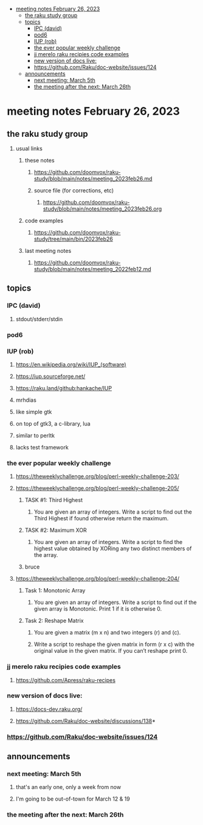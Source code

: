 - [meeting notes February 26, 2023](#org5ecd973)
  - [the raku study group](#org71066a5)
  - [topics](#org247818a)
    - [IPC (david)](#org51bf72f)
    - [pod6](#org3f4f22d)
    - [IUP (rob)](#org0caad21)
    - [the ever popular weekly challenge](#org6ef5045)
    - [jj merelo raku recipies code examples](#orgd12c4d5)
    - [new version of docs live:](#orgbd08560)
    - [<https://github.com/Raku/doc-website/issues/124>](#org2320c2b)
  - [announcements](#orga839c23)
    - [next meeting: March 5th](#org5eb25ec)
    - [the meeting after the next: March 26th](#orgb79e04f)


<a id="org5ecd973"></a>

# meeting notes February 26, 2023


<a id="org71066a5"></a>

## the raku study group

1.  usual links

    1.  these notes
    
        1.  <https://github.com/doomvox/raku-study/blob/main/notes/meeting_2023feb26.md>
        
        2.  source file (for corrections, etc)
        
            1.  <https://github.com/doomvox/raku-study/blob/main/notes/meeting_2023feb26.org>
    
    2.  code examples
    
        1.  <https://github.com/doomvox/raku-study/tree/main/bin/2023feb26>
    
    3.  last meeting notes
    
        1.  <https://github.com/doomvox/raku-study/blob/main/notes/meeting_2022feb12.md>


<a id="org247818a"></a>

## topics


<a id="org51bf72f"></a>

### IPC (david)

1.  stdout/stderr/stdin


<a id="org3f4f22d"></a>

### pod6


<a id="org0caad21"></a>

### IUP (rob)

1.  <https://en.wikipedia.org/wiki/IUP_(software)>

2.  <https://iup.sourceforge.net/>

3.  <https://raku.land/github:hankache/IUP>

1.  mrhdias

2.  like simple gtk

3.  on top of gtk3, a c-library, lua

4.  similar to perltk

5.  lacks test framework


<a id="org6ef5045"></a>

### the ever popular weekly challenge

1.  <https://theweeklychallenge.org/blog/perl-weekly-challenge-203/>

2.  <https://theweeklychallenge.org/blog/perl-weekly-challenge-205/>

    1.  TASK #1: Third Highest
    
        1.  You are given an array of integers. Write a script to find out the Third Highest if found otherwise return the maximum.
    
    2.  TASK #2: Maximum XOR
    
        1.  You are given an array of integers. Write a script to find the highest value obtained by XORing any two distinct members of the array.
    
    3.  bruce

3.  <https://theweeklychallenge.org/blog/perl-weekly-challenge-204/>

    1.  Task 1: Monotonic Array
    
        1.  You are given an array of integers. Write a script to find out if the given array is Monotonic. Print 1 if it is otherwise 0.
    
    2.  Task 2: Reshape Matrix
    
        1.  You are given a matrix (m x n) and two integers (r) and (c).
        
        2.  Write a script to reshape the given matrix in form (r x c) with the original value in the given matrix. If you can’t reshape print 0.


<a id="orgd12c4d5"></a>

### jj merelo raku recipies code examples

1.  <https://github.com/Apress/raku-recipes>


<a id="orgbd08560"></a>

### new version of docs live:

1.  <https://docs-dev.raku.org/>

2.  <https://github.com/Raku/doc-website/discussions/138>\*


<a id="org2320c2b"></a>

### <https://github.com/Raku/doc-website/issues/124>


<a id="orga839c23"></a>

## announcements


<a id="org5eb25ec"></a>

### next meeting: March 5th

1.  that's an early one, only a week from now

2.  I'm going to be out-of-town for March 12 & 19


<a id="orgb79e04f"></a>

### the meeting after the next: March 26th
